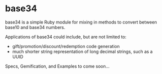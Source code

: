 base34
======
base34 is a simple Ruby module for mixing in methods to convert between base10 and base34 numbers.

Applications of base34 could include, but are not limited to:
- gift/promotion/discount/redemption code generation
- much shorter string representation of long decimal strings, such as a UUID

Specs, Gemification, and Examples to come soon...
